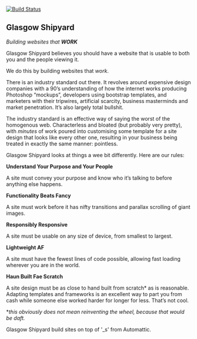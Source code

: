 [![Build Status](https://travis-ci.org/glasgowshipyard/healthcodex.svg?branch=master)](https://travis-ci.org/glasgowshipyard/healthcodex)

## Glasgow Shipyard

_Building websites that **WORK**_

Glasgow Shipyard believes you should have a website that is usable to both you and the people viewing it.

We do this by building websites that _work_.

There is an industry standard out there. It revolves around expensive design companies with a 90’s understanding of how the internet works producing Photoshop “mockups”, developers using bootstrap templates, and marketers with their tripwires, artificial scarcity, business masterminds and market penetration. It’s also largely total bullshit.

The industry standard is an effective way of saying the worst of the homogenous web. Characterless and bloated (but probably very pretty), with *minutes* of work poured into customising some template for a site design that looks like every other one, resulting in your business being treated in exactly the same manner: pointless.

Glasgow Shipyard looks at things a wee bit differently. Here are our rules:

**Understand Your Purpose and Your People**

A site must convey your purpose and know who it’s talking to before anything else happens.

**Functionality Beats Fancy**

A site must work before it has nifty transitions and parallax scrolling of giant images.

**Responsibly Responsive**

A site must be usable on any size of device, from smallest to largest.

**Lightweight AF**

A site must have the fewest lines of code possible, allowing fast loading wherever you are in the world.

**Haun Built Fae Scratch**

A site design must be as close to hand built from scratch* as is reasonable. Adapting templates and frameworks is an excellent way to part you from cash while someone else worked harder for longer for less. That’s not cool.

*_this obviously does not mean reinventing the wheel, because that would be daft._

Glasgow Shipyard build sites on top of '_s' from Automattic.